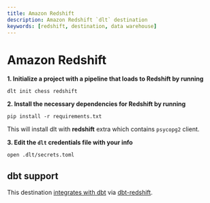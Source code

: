 ```yaml
---
title: Amazon Redshift
description: Amazon Redshift `dlt` destination
keywords: [redshift, destination, data warehouse]
---
```


# Amazon Redshift

**1. Initialize a project with a pipeline that loads to Redshift by running**

```
dlt init chess redshift
```

**2. Install the necessary dependencies for Redshift by running**

```
pip install -r requirements.txt
```

This will install dlt with **redshift** extra which contains `psycopg2` client.

**3. Edit the `dlt` credentials file with your info**

```
open .dlt/secrets.toml
```

## dbt support

This destination
[integrates with dbt](../transformations/transforming-the-data.md#transforming-the-data-using-dbt)
via [dbt-redshift](https://github.com/dbt-labs/dbt-redshift).
